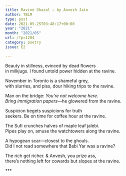 ```yaml
---
title: Ravine Ghazal – by Anvesh Jain
author: TBLM
type: post
date: 2021-05-25T03:48:17+00:00
year: "2021"
month: "2021/05"
url: /?p=1204
category: poetry
issue: E2

---
```

Beauty in stillness, evinced by dead flowers  
in milkjugs. I found untold power hidden at the ravine.

November in Toronto is a shameful grey,  
with slurries, and piss, dour hiking trips to the ravine.

Man on the bridge: _You’re not welcome here_.  
_Bring immigration papers_—he glowered from the ravine.

Suspicion begets suspicions for truth  
seekers. Be on time for coffee hour at the ravine.

The Sufi crunches halves of maple leaf jalebi.  
Pipes play on, amuse the watchtowers along the ravine.

A hypogean scar—closest to the ghouls.  
Did I not read somewhere that Babi Yar was a ravine?

The rich get richer. & Anvesh, you prize ass,  
there’s nothing left for cowards but slopes at the ravine.

\***
